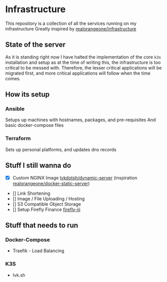 # Infrastructure

This repository is a collection of all the services running on my infrastructure
Greatly inspired by [realorangeone/infrastructure](https://github.com/realorangeone/infrastructure)

## State of the server

As it is standing right now I have halted the implementation of the core `k3s` installation and setup as at the time of writing this,
the infrastructure is too critical to be messed with. Therefore, the lesser critical applications will be migrated first, and more critical applications will follow when the time comes.

## How its setup

### Ansible

Setups up machines with hostnames, packages, and pre-requisites
And basic docker-compose files

### Terraform

Sets up personal platforms, and updates dns records

## Stuff I still wanna do

- [x] Custom NGINX Image [lvkdotsh/dynamic-server](https://github.com/lvkdotsh/dynamic-server) (inspiration [realorangeone/docker-static-server](https://github.com/RealOrangeOne/docker-static-server))
- [] Link Shortening
- [] Image / File Uploading / Hosting
- [] S3 Compatible Object Storage
- [] Setup Firefly Finance [firefly-iii](https://github.com/firefly-iii/firefly-iii#getting-started)

## Stuff that needs to run

### Docker-Compose

- Traefik - Load Balancing

### K3S

- lvk.sh
